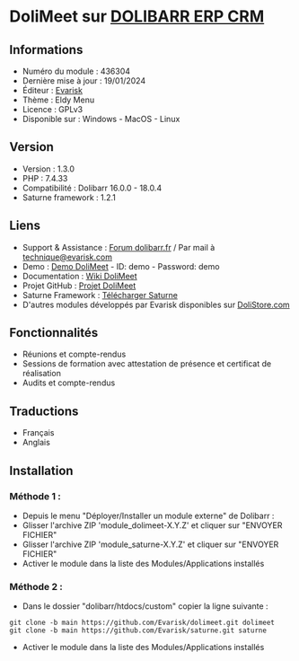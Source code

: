 # DoliMeet sur [DOLIBARR ERP CRM](https://dolibarr.org)

## Informations

- Numéro du module : 436304
- Dernière mise à jour : 19/01/2024
- Éditeur : [Evarisk](https://evarisk.com)
- Thème : Eldy Menu
- Licence : GPLv3
- Disponible sur : Windows - MacOS - Linux

## Version

- Version : 1.3.0
- PHP : 7.4.33
- Compatibilité : Dolibarr 16.0.0 - 18.0.4
- Saturne framework : 1.2.1

## Liens

- Support & Assistance : [Forum dolibarr.fr](https://dolibarr.fr) / Par mail à technique@evarisk.com
- Demo : [Demo DoliMeet](https://demodoli.digirisk.com) - ID: demo - Password: demo
- Documentation : [Wiki DoliMeet](https://wiki.dolibarr.org/index.php/Module_DoliMeet)
- Projet GitHub : [Projet DoliMeet](https://github.com/Evarisk/dolimeet/projects?query=is%3Aopen)
- Saturne Framework : [Télécharger Saturne](https://dolistore.com/fr/modules/1906-Saturne.html)
- D'autres modules développés par Evarisk disponibles sur [DoliStore.com](https://dolistore.com)

## Fonctionnalités

- Réunions et compte-rendus
- Sessions de formation avec attestation de présence et certificat de réalisation
- Audits et compte-rendus

## Traductions

- Français
- Anglais

## Installation

### Méthode 1 :

- Depuis le menu "Déployer/Installer un module externe" de Dolibarr :
- Glisser l'archive ZIP 'module_dolimeet-X.Y.Z' et cliquer sur "ENVOYER FICHIER"
- Glisser l'archive ZIP 'module_saturne-X.Y.Z' et cliquer sur "ENVOYER FICHIER"
- Activer le module dans la liste des Modules/Applications installés

### Méthode 2 :

- Dans le dossier "dolibarr/htdocs/custom" copier la ligne suivante :
``` 
git clone -b main https://github.com/Evarisk/dolimeet.git dolimeet
git clone -b main https://github.com/Evarisk/saturne.git saturne
```
- Activer le module dans la liste des Modules/Applications installés
